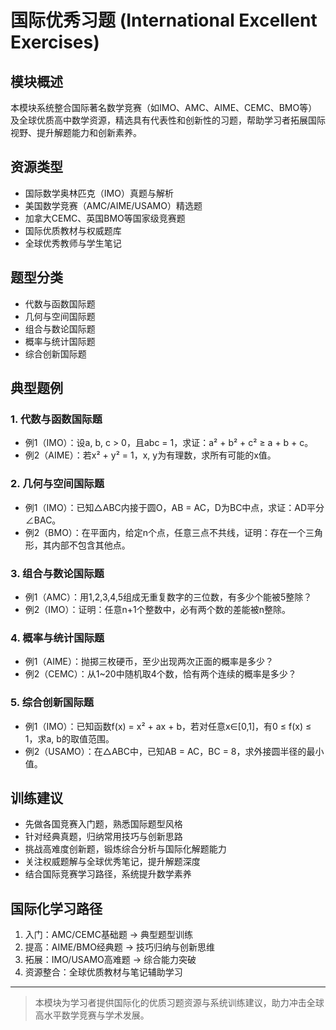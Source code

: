 # 国际优秀习题 (International Excellent Exercises)

## 模块概述

本模块系统整合国际著名数学竞赛（如IMO、AMC、AIME、CEMC、BMO等）及全球优质高中数学资源，精选具有代表性和创新性的习题，帮助学习者拓展国际视野、提升解题能力和创新素养。

## 资源类型

- 国际数学奥林匹克（IMO）真题与解析
- 美国数学竞赛（AMC/AIME/USAMO）精选题
- 加拿大CEMC、英国BMO等国家级竞赛题
- 国际优质教材与权威题库
- 全球优秀教师与学生笔记

## 题型分类

- 代数与函数国际题
- 几何与空间国际题
- 组合与数论国际题
- 概率与统计国际题
- 综合创新国际题

## 典型题例

### 1. 代数与函数国际题

- 例1（IMO）：设a, b, c > 0，且abc = 1，求证：a² + b² + c² ≥ a + b + c。
- 例2（AIME）：若x² + y² = 1，x, y为有理数，求所有可能的x值。

### 2. 几何与空间国际题

- 例1（IMO）：已知△ABC内接于圆O，AB = AC，D为BC中点，求证：AD平分∠BAC。
- 例2（BMO）：在平面内，给定n个点，任意三点不共线，证明：存在一个三角形，其内部不包含其他点。

### 3. 组合与数论国际题

- 例1（AMC）：用1,2,3,4,5组成无重复数字的三位数，有多少个能被5整除？
- 例2（IMO）：证明：任意n+1个整数中，必有两个数的差能被n整除。

### 4. 概率与统计国际题

- 例1（AIME）：抛掷三枚硬币，至少出现两次正面的概率是多少？
- 例2（CEMC）：从1~20中随机取4个数，恰有两个连续的概率是多少？

### 5. 综合创新国际题

- 例1（IMO）：已知函数f(x) = x² + ax + b，若对任意x∈[0,1]，有0 ≤ f(x) ≤ 1，求a, b的取值范围。
- 例2（USAMO）：在△ABC中，已知AB = AC，BC = 8，求外接圆半径的最小值。

## 训练建议

- 先做各国竞赛入门题，熟悉国际题型风格
- 针对经典真题，归纳常用技巧与创新思路
- 挑战高难度创新题，锻炼综合分析与国际化解题能力
- 关注权威题解与全球优秀笔记，提升解题深度
- 结合国际竞赛学习路径，系统提升数学素养

## 国际化学习路径

1. 入门：AMC/CEMC基础题 → 典型题型训练
2. 提高：AIME/BMO经典题 → 技巧归纳与创新思维
3. 拓展：IMO/USAMO高难题 → 综合能力突破
4. 资源整合：全球优质教材与笔记辅助学习

---

> 本模块为学习者提供国际化的优质习题资源与系统训练建议，助力冲击全球高水平数学竞赛与学术发展。
